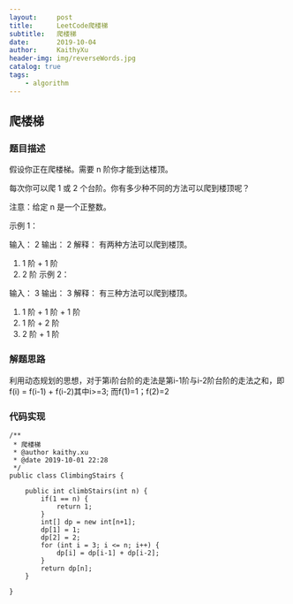 ```yaml
---
layout:     post
title:      LeetCode爬楼梯
subtitle:   爬楼梯
date:       2019-10-04
author:     KaithyXu
header-img: img/reverseWords.jpg
catalog: true
tags:
    - algorithm
---
```

## 爬楼梯


### 题目描述

假设你正在爬楼梯。需要 n 阶你才能到达楼顶。

每次你可以爬 1 或 2 个台阶。你有多少种不同的方法可以爬到楼顶呢？

注意：给定 n 是一个正整数。

示例 1：

输入： 2
输出： 2
解释： 有两种方法可以爬到楼顶。
1.  1 阶 + 1 阶
2.  2 阶
示例 2：

输入： 3
输出： 3
解释： 有三种方法可以爬到楼顶。
1.  1 阶 + 1 阶 + 1 阶
2.  1 阶 + 2 阶
3.  2 阶 + 1 阶


### 解题思路

 利用动态规划的思想，对于第i阶台阶的走法是第i-1阶与i-2阶台阶的走法之和，即
 f(i) = f(i-1) + f(i-2)其中i>=3;
 而f(1)=1；f(2)=2

### 代码实现

```
/**
 * 爬楼梯
 * @author kaithy.xu
 * @date 2019-10-01 22:28
 */
public class ClimbingStairs {

    public int climbStairs(int n) {
        if(1 == n) {
            return 1;
        }
        int[] dp = new int[n+1];
        dp[1] = 1;
        dp[2] = 2;
        for (int i = 3; i <= n; i++) {
            dp[i] = dp[i-1] + dp[i-2];
        }
        return dp[n];
    }

}

```


